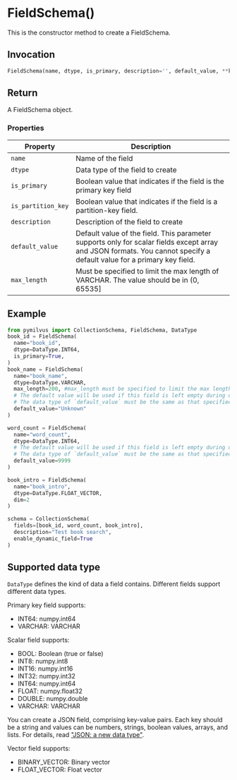 # FieldSchema()

This is the constructor method to create a FieldSchema.

## Invocation

```python
FieldSchema(name, dtype, is_primary, description='', default_value, **kwargs)
```

## Return

A FieldSchema object.

### Properties

| Property             | Description                                                                  |
| -------------------- | ---------------------------------------------------------------------------- |
| `name`               | Name of the field                                                            |
| `dtype`              | Data type of the field to create                                             |
| `is_primary`         | Boolean value that indicates if the field is the primary key field           |
| `is_partition_key`   | Boolean value that indicates if the field is a partition-key field.          |
| `description`        | Description of the field to create                                           |
| `default_value`      | Default value of the field. This parameter supports only for scalar fields except array and JSON formats. You cannot specify a default value for a primary key field.                                           |
| `max_length`        | Must be specified to limit the max length of VARCHAR. The value should be in (0, 65535]|


## Example

```python
from pymilvus import CollectionSchema, FieldSchema, DataType
book_id = FieldSchema(
  name="book_id", 
  dtype=DataType.INT64, 
  is_primary=True, 
)
book_name = FieldSchema(
  name="book_name", 
  dtype=DataType.VARCHAR, 
  max_length=200, #max_length must be specified to limit the max length of VARCHAR. The value should be in (0, 65535].
  # The default value will be used if this field is left empty during data inserts or upserts.
  # The data type of `default_value` must be the same as that specified in `dtype`. 
  default_value="Unknown"
)

word_count = FieldSchema(
  name="word_count", 
  dtype=DataType.INT64,
  # The default value will be used if this field is left empty during data inserts or upserts.
  # The data type of `default_value` must be the same as that specified in `dtype`.
  default_value=9999  
)

book_intro = FieldSchema(
  name="book_intro", 
  dtype=DataType.FLOAT_VECTOR, 
  dim=2
)

schema = CollectionSchema(
  fields=[book_id, word_count, book_intro], 
  description="Test book search",
  enable_dynamic_field=True
)
```

## Supported data type

`DataType` defines the kind of data a field contains. Different fields support different data types.

Primary key field supports:
- INT64: numpy.int64
- VARCHAR: VARCHAR

Scalar field supports:
- BOOL: Boolean (true or false)
- INT8: numpy.int8
- INT16: numpy.int16
- INT32: numpy.int32
- INT64: numpy.int64
- FLOAT: numpy.float32
- DOUBLE: numpy.double
- VARCHAR: VARCHAR

You can create a JSON field, comprising key-value pairs. Each key should be a string and values can be numbers, strings, boolean values, arrays, and lists. For details, read ["JSON: a new data type"](dynamic_schema#Json-a-new-data-type).

Vector field supports:
- BINARY_VECTOR: Binary vector
- FLOAT_VECTOR: Float vector
